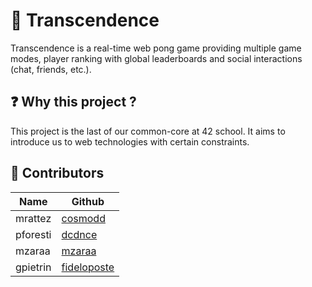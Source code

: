# 🏓 Transcendence

Transcendence is a real-time web pong game providing multiple game modes, player ranking with global leaderboards and social interactions (chat, friends, etc.).

## ❓ Why this project ?

This project is the last of our common-core at 42 school. It aims to introduce us to web technologies with certain constraints.

## 👥 Contributors

| Name | Github |
| ---- | ------ |
| mrattez | [cosmodd](https://github.com/cosmodd) |
| pforesti | [dcdnce](https://github.com/dcdnce) |
| mzaraa | [mzaraa](https://github.com/mzaraa) |
| gpietrin | [fideloposte](https://github.com/fideloposte) |